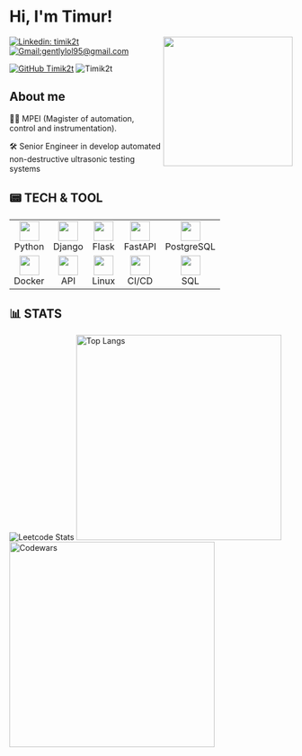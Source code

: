 # Hi, I'm Timur! <!--- <img src="https://media.giphy.com/media/0t1EmHzePXOrVVJkaM/giphy.gif" width="40"> -->

<img align='right' src="https://media.giphy.com/media/l41lMAzNZfYAiyR0s/giphy.gif" width="230">


[![Linkedin: timik2t](https://img.shields.io/badge/-Timik2t-blue?style=flat-square&logo=Linkedin&logoColor=white&link=https://www.linkedin.com/in/timik2t/)](https://www.linkedin.com/in/timik2t/)
[![Gmail:gentlylol95@gmail.com](https://img.shields.io/badge/-Gmail-red?style=flat-square&logo=Gmail&logoColor=white&link=mailto:gentlylol95@gmail.com)](mailto:gentlylol95@gmail.com)

[![GitHub Timik2t](https://img.shields.io/github/followers/Timik2t?label=follow&style=social)](https://github.com/Timik2t)
<img src="https://komarev.com/ghpvc/?username= Timik2t" alt=" Timik2t" />
## About me
:student: MPEI (Magister of automation, control and instrumentation). 

:hammer_and_wrench: Senior Engineer in develop automated non-destructive ultrasonic testing systems
## :pager: TECH & TOOL

<table>
  <tr>
    <td align="center">
      <img src="https://img.icons8.com/dusk/64/000000/python.png" width="35" /><br />
      Python
    </td>
    <td align="center">
      <img src="https://img.icons8.com/external-tal-revivo-green-tal-revivo/72/000000/external-django-a-high-level-python-web-framework-that-encourages-rapid-development-logo-green-tal-revivo.png" width="35" /><br />
      Django
    </td>
    <td align="center">
      <img src="https://img.icons8.com/nolan/64/flask.png" width="35" /><br />
      Flask
    </td>
    <td align="center">
      <img src="https://img.icons8.com/plasticine/100/lightning-bolt--v1.png" width="35" /><br />
      FastAPI
    </td>
    <td align="center">
      <img src="https://img.icons8.com/plasticine/100/postgreesql.png" width="35" /><br />
      PostgreSQL
    </td>
    <!-- Добавьте дополнительные ячейки столбцов по аналогии -->
  </tr>
  <tr>
    <td align="center">
      <img src="https://img.icons8.com/dusk/64/000000/docker.png" width="35" /><br />
      Docker
    </td>
    <td align="center">
      <img src="https://img.icons8.com/dusk/64/000000/api-settings.png" width="35" /><br />
      API
    </td>
    <td align="center">
      <img src="https://img.icons8.com/color/48/linux--v1.png" width="35" /><br />
      Linux
    </td>
    <td align="center">
      <img src="https://img.icons8.com/color/48/automatic.png" width="35" /><br />
      CI/CD
    </td>
    <td align="center">
      <img src="https://img.icons8.com/dusk/64/database.png" width="35" /><br />
      SQL
    </td>
    <!-- Добавьте дополнительные ячейки столбцов по аналогии -->
  </tr>
</table>


## :bar_chart: STATS

<div align="left">
  <img src="https://leetcard.jacoblin.cool/Timik2t" alt="Leetcode Stats"/>
  <img src="https://github-readme-stats.vercel.app/api/top-langs/?username=Timik2t&layout=compact&hide_border=true" alt="Top Langs" width="365"/>
  <br/>
  <img src="https://www.codewars.com/users/Timik2t/badges/small" alt="Codewars" style="clear: both;" width="365"/>
</div>


[comment]: <> (https://shields.io/)                  
